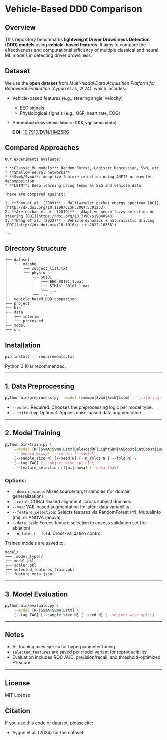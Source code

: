 # Vehicle-Based DDD Comparison

## Overview

This repository benchmarks **lightweight Driver Drowsiness Detection (DDD) models** using **vehicle-based features**. It aims to compare the effectiveness and computational efficiency of multiple classical and neural ML models in detecting driver drowsiness.

## Dataset

We use the **open dataset** from *Multi-modal Data Acquisition Platform for Behavioral Evaluation* (Aygun et al., 2024), which includes:

* Vehicle-based features (e.g., steering angle, velocity)
    * EEG signals
    * Physiological signals (e.g., GSR, heart rate, EOG)
* Annotated drowsiness labels (KSS, vigilance state)

    **DOI:** [10.7910/DVN/HMZ5RG](https://doi.org/10.7910/DVN/HMZ5RG)

## Compared Approaches

    Our experiments evaluate:

    * **Classic ML models**: Random Forest, Logistic Regression, SVM, etc.
    * **Shallow neural networks**
    * **SvmA/SvmW**: Adaptive feature selection using ANFIS or wavelet decomposition
    * **LSTM**: Deep learning using temporal EEG and vehicle data

    These are compared against:

    1. **Zhao et al. (2009)** - Multiwavelet packet energy spectrum [DOI](http://dx.doi.org/10.1109/CISP.2009.5301253)
    2. **Arefnezhad et al. (2019)** - Adaptive neuro-fuzzy selection on steering [DOI](https://doi.org/10.3390/s19040943)
    3. **Wang et al. (2022)** - Vehicle dynamics + naturalistic driving [DOI](http://dx.doi.org/10.1016/j.trc.2022.103561)

    ---

## Directory Structure

```
├── dataset
│   └── mdapbe
│       ├── subject_list.txt
│       └── physio
│           ├── S0101
│           │   ├── EEG_S0101_1.mat
│           │   ├── SIMlsl_S0101_1.mat
│           │   └── ...
│           └── ...
└── vehicle_based_DDD_comparison
└── project
├── bin
├── data
│   ├── interim
│   └── processed
├── model
└── src
```

## Installation

```bash
pip install -r requirements.txt
```

Python 3.10 is recommended.

---

## 1. Data Preprocessing

```bash
python bin/preprocess.py --model [common|SvmA|SvmW|Lstm] [--jittering]
```

* `--model`: Required. Chooses the preprocessing logic per model type.
* `--jittering`: Optional. Applies noise-based data augmentation.

---

## 2. Model Training

```bash
python bin/train.py \
    --model [RF|SvmA|SvmW|Lstm|BalancedRF|LightGBM|XGBoost|CatBoost|LogisticRegression|SVM|DecisionTree|AdaBoost|GradientBoosting|K-Nearest\ Neighbors|MLP] \
    [--domain_mixup] [--coral] [--vae] \
    [--sample_size N] [--seed N] [--n_folds N | --fold N] \
    [--tag TAG] [--subject_wise_split] \
    [--feature_selection rf|mi|anova] [--data_leak]
```

### Options:

* `--domain_mixup`: Mixes source/target samples (for domain generalization)
* `--coral`: CORAL-based alignment across subject domains
* `--vae`: VAE-based augmentation for latent data variability
* `--feature_selection`: Selects features via RandomForest (rf), MutualInfo (mi), or ANOVA (anova)
* `--data_leak`: Forces feature selection to access validation set (for ablation)
* `--n_folds` / `--fold`: Cross-validation control

Trained models are saved to:

```
model/
└── [model_type]/
├── model.pkl
├── scaler.pkl
├── selected_features_train.pkl
└── feature_meta.json
```

---

## 3. Model Evaluation

```bash
python bin/evaluate.py \
    --model [RF|SvmA|SvmW|Lstm] \
    [--tag TAG] [--sample_size N] [--seed N] [--subject_wise_split]
```

---

## Notes

* All training uses `optuna` for hyperparameter tuning
* `selected_features` are saved per model variant for reproducibility
* Evaluation includes ROC AUC, precision/recall, and threshold-optimized F1-score

---

## License

MIT License

## Citation

If you use this code or dataset, please cite:

* Aygun et al. (2024) for the dataset

